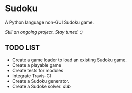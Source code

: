 # Sudoku
A Python language non-GUI Sudoku game.

*Still an ongoing project. Stay tuned. :)*

## TODO LIST
- Create a game loader to load an existing Sudoku game.
- Create a playable game
- Create tests for modules
- Integrate Travis-CI
- Create a Sudoku generator.
- Create a Sudoke solver. *dub* 
